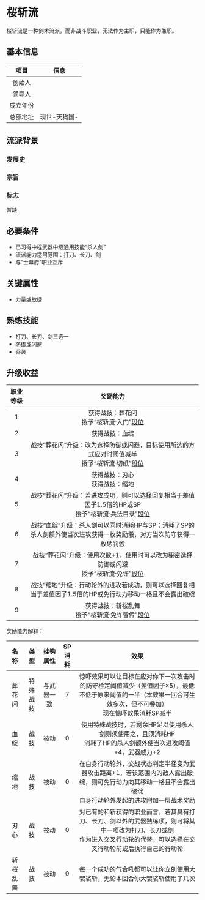 # 桜斩流

桜斩流是一种剑术流派，而非战斗职业，无法作为主职，只能作为兼职。

## 基本信息

项目|信息
:--:|:--:
创始人|
领导人|
成立年份|
总部地址|现世-天狗国-

## 流派背景

### 发展史



### 宗旨



### 标志

暂缺

## 必要条件

* 已习得中程武器中级通用技能“杀人剑”
* 流派能力适用范围：打刀、长刀、剑
* 与“士幕府”职业互斥

## 关键属性

* 力量或敏捷

## 熟练技能

* 打刀、长刀、剑三选一
* 防御或闪避
* 乔装

## 升级收益

职业等级|奖励能力
:--:|:--:
1|获得战技：葬花闪<br>授予“桜斩流·入门”<a href="../../dan" target="_blank">段位</a>
2|获得战技：血绽
3|战技“葬花闪”升级：改为选择防御或闪避，目标使用所选的方式应对时阈值减半<br>授予“桜斩流·切纸”<a href="../../dan" target="_blank">段位</a>
4|获得战技：刃心<br>获得战技：缩地
5|战技“葬花闪”升级：若进攻成功，则可以选择回复相当于差值因子1.5倍的HP或SP<br>授予“桜斩流·兵法目录”<a href="../../dan" target="_blank">段位</a>
6|战技“血绽”升级：杀人剑可以同时消耗HP与SP；消耗了SP的杀人剑额外使当次进攻获得一枚奖励骰，对方当次防守获得一枚惩罚骰
7|战技“葬花闪”升级：使用次数+1，使用时可以改为秘密选择防御或闪避<br>授予“桜斩流·免许”<a href="../../dan" target="_blank">段位</a>
8|战技“缩地”升级：行动轮外的进攻若成功，则可以选择回复相当于差值因子1.5倍的HP或免行动力移动一格且不会露出破绽
9|获得战技：斩桜乱舞<br>授予“桜斩流·免许皆传”<a href="../../dan" target="_blank">段位</a>

奖励能力解释：

名称|类型|挂钩属性|SP消耗|效果
:--:|:--:|:--:|:--:|:--:
葬花闪|特殊战技|与武器一致|7|惊吓效果可以让目标在应对你下一次攻击时的防守检定阈值减少（差值因子×5），最低不低于原来阈值的一半（本效果一回合可生效多次，但不可叠加）<br>现在惊吓效果消耗SP减半
血绽|战技|被动|0|使用特殊战技时，若剩余HP足以使用杀人剑则须使用之，且须消耗HP<br>消耗了HP的杀人剑额外使当次进攻阈值+4，武器威力+2
缩地|战技|被动|0|在自身行动轮外，交战状态判定半径变为武器攻击距离+1，若该范围内的敌人露出破绽，则可免行动力向其移动一格且不会露出破绽<br>自身行动轮外发起的进攻附加一层战术奖励
刃心|战技|被动|0|对已有的和新获得的职业而言，若其具有打刀、长刀、剑以外的武器熟练项，则可将其中一项改为打刀、长刀或剑<br>作为进入交叉行动轮的代替，可以选择在交叉行动轮前或后执行自己的行动轮
斩桜乱舞|战技|被动|0|每一个成功的气合吼都可以让你立刻使用大袈裟斩，无论本回合你大袈裟斩使用了几次